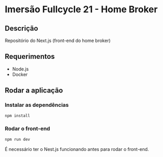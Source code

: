 # Imersão Fullcycle 21 - Home Broker

## Descrição

Repositório do Next.js (front-end do home broker)

## Requerimentos

- Node.js
- Docker

## Rodar a aplicação

### Instalar as dependências

```bash
npm install
```

### Rodar o front-end

```bash
npm run dev
```

É necessário ter o Nest.js funcionando antes para rodar o front-end.

